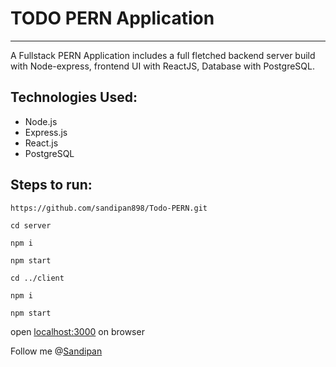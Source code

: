 # TODO PERN Application
<hr />

A Fullstack PERN Application includes a full fletched backend server build with Node-express, frontend UI with ReactJS, Database with PostgreSQL.


## Technologies Used:
* Node.js
* Express.js
* React.js
* PostgreSQL

## Steps to run:
    https://github.com/sandipan898/Todo-PERN.git
    
    cd server
    
    npm i 
    
    npm start
    
    cd ../client
    
    npm i 
    
    npm start

open <a href="http://localhost:3000">localhost:3000</a> on browser

Follow me @<a href="https://github.com/sandipan898">Sandipan</a> 
